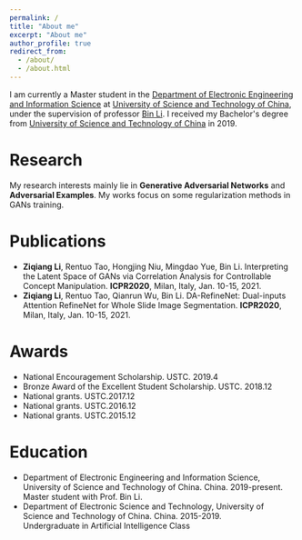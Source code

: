 ```yaml
---
permalink: /
title: "About me"
excerpt: "About me"
author_profile: true
redirect_from: 
  - /about/
  - /about.html
---
```

I am currently a Master student in the [Department of Electronic Engineering and Information Science](https://eeis.ustc.edu.cn/) at [University of Science and Technology of China](https://ustc.edu.cn/), under the supervision of professor [Bin Li](http://staff.ustc.edu.cn/~binli/). I received my Bachelor's degree from [University of Science and Technology of China](https://ustc.edu.cn/) in 2019.

# Research
My research interests mainly lie in **Generative Adversarial Networks** and **Adversarial Examples**. My works focus on some regularization methods in GANs training.

# Publications
* **Ziqiang Li**, Rentuo Tao, Hongjing Niu, Mingdao Yue, Bin Li. Interpreting the Latent Space of GANs via Correlation Analysis for Controllable Concept Manipulation. **ICPR2020**, Milan, Italy, Jan. 10-15, 2021.
* **Ziqiang Li**, Rentuo Tao, Qianrun Wu, Bin Li. DA-RefineNet: Dual-inputs Attention RefineNet for Whole Slide Image Segmentation. **ICPR2020**, Milan, Italy, Jan. 10-15, 2021.

# Awards

* National Encouragement Scholarship. USTC. 2019.4
* Bronze Award of the Excellent Student Scholarship. USTC. 2018.12
* National grants. USTC.2017.12
* National grants. USTC.2016.12
* National grants. USTC.2015.12

# Education

* Department of Electronic Engineering and Information Science, University of Science and Technology of China. China. 2019-present. <br>
Master student with Prof. Bin Li.
* Department of Electronic Science and Technology, University of Science and Technology of China. China. 2015-2019. <br>
Undergraduate in Artificial Intelligence Class
<!---Activity and Service--->
<!---Experience--->
